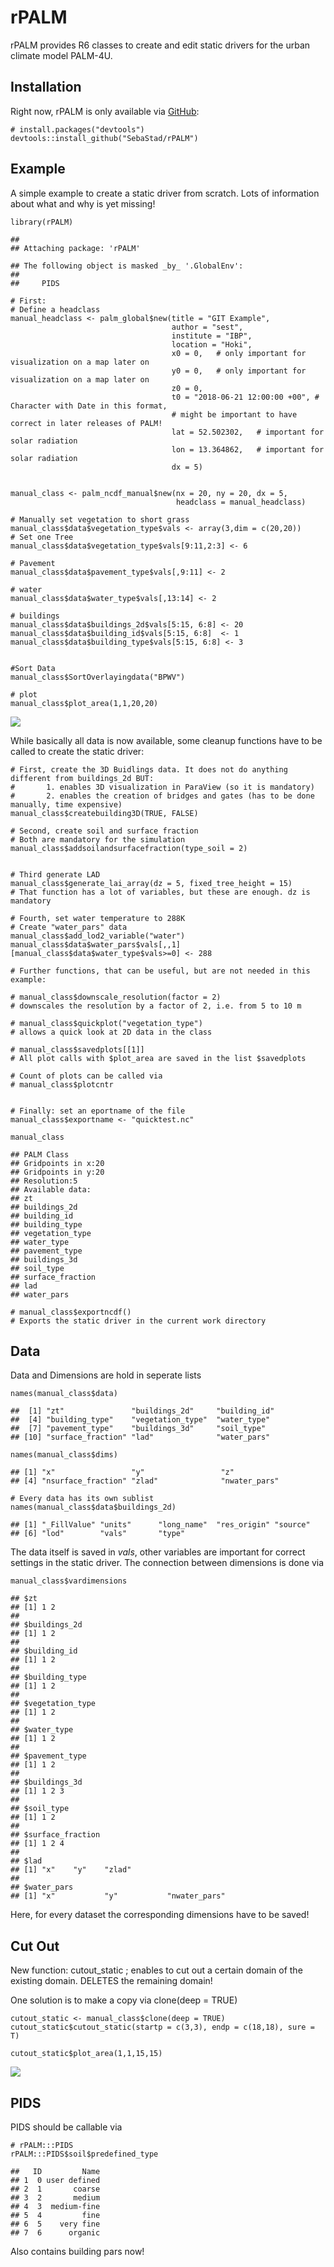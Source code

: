 rPALM
=====

<!-- badges: start -->
<!-- badges: end -->

rPALM provides R6 classes to create and edit static drivers for the
urban climate model PALM-4U.

Installation
------------

Right now, rPALM is only available via [GitHub](https://github.com/):

    # install.packages("devtools")
    devtools::install_github("SebaStad/rPALM")

Example
-------

A simple example to create a static driver from scratch. Lots of
information about what and why is yet missing!

    library(rPALM)

    ## 
    ## Attaching package: 'rPALM'

    ## The following object is masked _by_ '.GlobalEnv':
    ## 
    ##     PIDS

    # First:
    # Define a headclass
    manual_headclass <- palm_global$new(title = "GIT Example",
                                        author = "sest",
                                        institute = "IBP",
                                        location = "Hoki",
                                        x0 = 0,   # only important for visualization on a map later on
                                        y0 = 0,   # only important for visualization on a map later on
                                        z0 = 0,
                                        t0 = "2018-06-21 12:00:00 +00", # Character with Date in this format, 
                                        # might be important to have correct in later releases of PALM!
                                        lat = 52.502302,   # important for solar radiation
                                        lon = 13.364862,   # important for solar radiation
                                        dx = 5)


    manual_class <- palm_ncdf_manual$new(nx = 20, ny = 20, dx = 5,
                                         headclass = manual_headclass)

    # Manually set vegetation to short grass
    manual_class$data$vegetation_type$vals <- array(3,dim = c(20,20))
    # Set one Tree
    manual_class$data$vegetation_type$vals[9:11,2:3] <- 6

    # Pavement
    manual_class$data$pavement_type$vals[,9:11] <- 2

    # water 
    manual_class$data$water_type$vals[,13:14] <- 2

    # buildings
    manual_class$data$buildings_2d$vals[5:15, 6:8] <- 20
    manual_class$data$building_id$vals[5:15, 6:8]  <- 1
    manual_class$data$building_type$vals[5:15, 6:8] <- 3


    #Sort Data
    manual_class$SortOverlayingdata("BPWV")

    # plot
    manual_class$plot_area(1,1,20,20)

![](README_files/figure-markdown_strict/example-1.png)

While basically all data is now available, some cleanup functions have
to be called to create the static driver:

    # First, create the 3D Buidlings data. It does not do anything different from buildings_2d BUT:
    #       1. enables 3D visualization in ParaView (so it is mandatory)
    #       2. enables the creation of bridges and gates (has to be done manually, time expensive)
    manual_class$createbuilding3D(TRUE, FALSE)

    # Second, create soil and surface fraction
    # Both are mandatory for the simulation
    manual_class$addsoilandsurfacefraction(type_soil = 2)


    # Third generate LAD
    manual_class$generate_lai_array(dz = 5, fixed_tree_height = 15)
    # That function has a lot of variables, but these are enough. dz is mandatory

    # Fourth, set water temperature to 288K
    # Create "water_pars" data 
    manual_class$add_lod2_variable("water")
    manual_class$data$water_pars$vals[,,1][manual_class$data$water_type$vals>=0] <- 288

    # Further functions, that can be useful, but are not needed in this example:

    # manual_class$downscale_resolution(factor = 2)
    # downscales the resolution by a factor of 2, i.e. from 5 to 10 m

    # manual_class$quickplot("vegetation_type")
    # allows a quick look at 2D data in the class

    # manual_class$savedplots[[1]]
    # All plot calls with $plot_area are saved in the list $savedplots

    # Count of plots can be called via 
    # manual_class$plotcntr


    # Finally: set an eportname of the file
    manual_class$exportname <- "quicktest.nc"

    manual_class

    ## PALM Class 
    ## Gridpoints in x:20
    ## Gridpoints in y:20
    ## Resolution:5
    ## Available data: 
    ## zt
    ## buildings_2d
    ## building_id
    ## building_type
    ## vegetation_type
    ## water_type
    ## pavement_type
    ## buildings_3d
    ## soil_type
    ## surface_fraction
    ## lad
    ## water_pars

    # manual_class$exportncdf()
    # Exports the static driver in the current work directory

Data
----

Data and Dimensions are hold in seperate lists

    names(manual_class$data)

    ##  [1] "zt"               "buildings_2d"     "building_id"     
    ##  [4] "building_type"    "vegetation_type"  "water_type"      
    ##  [7] "pavement_type"    "buildings_3d"     "soil_type"       
    ## [10] "surface_fraction" "lad"              "water_pars"

    names(manual_class$dims)

    ## [1] "x"                 "y"                 "z"                
    ## [4] "nsurface_fraction" "zlad"              "nwater_pars"

    # Every data has its own sublist
    names(manual_class$data$buildings_2d)

    ## [1] "_FillValue" "units"      "long_name"  "res_origin" "source"    
    ## [6] "lod"        "vals"       "type"

The data itself is saved in *vals*, other variables are important for
correct settings in the static driver. The connection between dimensions
is done via

    manual_class$vardimensions

    ## $zt
    ## [1] 1 2
    ## 
    ## $buildings_2d
    ## [1] 1 2
    ## 
    ## $building_id
    ## [1] 1 2
    ## 
    ## $building_type
    ## [1] 1 2
    ## 
    ## $vegetation_type
    ## [1] 1 2
    ## 
    ## $water_type
    ## [1] 1 2
    ## 
    ## $pavement_type
    ## [1] 1 2
    ## 
    ## $buildings_3d
    ## [1] 1 2 3
    ## 
    ## $soil_type
    ## [1] 1 2
    ## 
    ## $surface_fraction
    ## [1] 1 2 4
    ## 
    ## $lad
    ## [1] "x"    "y"    "zlad"
    ## 
    ## $water_pars
    ## [1] "x"           "y"           "nwater_pars"

Here, for every dataset the corresponding dimensions have to be saved!

Cut Out
-------

New function: cutout\_static ; enables to cut out a certain domain of
the existing domain. DELETES the remaining domain!

One solution is to make a copy via clone(deep = TRUE)

    cutout_static <- manual_class$clone(deep = TRUE)
    cutout_static$cutout_static(startp = c(3,3), endp = c(18,18), sure = T)

    cutout_static$plot_area(1,1,15,15)

![](README_files/figure-markdown_strict/cutout-1.png)

PIDS
----

PIDS should be callable via

    # rPALM:::PIDS
    rPALM:::PIDS$soil$predefined_type

    ##   ID         Name
    ## 1  0 user defined
    ## 2  1       coarse
    ## 3  2       medium
    ## 4  3  medium-fine
    ## 5  4         fine
    ## 6  5    very fine
    ## 7  6      organic

Also contains building pars now!
